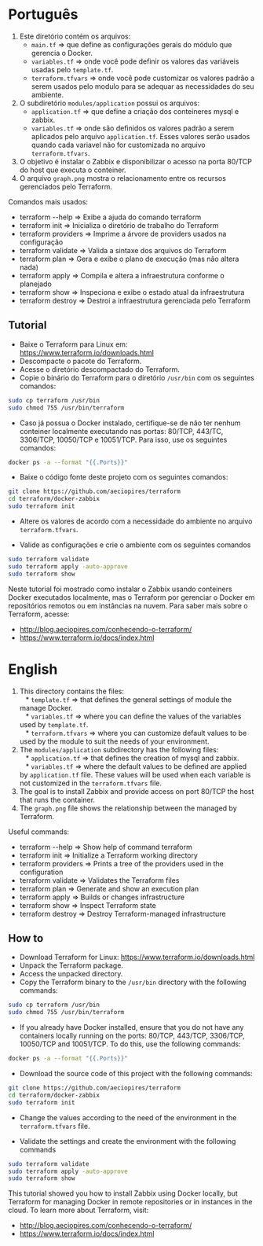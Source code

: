 # Português

1. Este diretório contém os arquivos:
   * ``main.tf`` => que define as configurações gerais do módulo que gerencia o Docker. 
   * ``variables.tf`` => onde você pode definir os valores das variáveis
usadas pelo ``template.tf``.
   * ``terraform.tfvars`` => onde você pode customizar os valores padrão 
a serem usados pelo modulo para se adequar as necessidades do seu ambiente.
2. O subdiretório ``modules/application`` possui os arquivos:
   * ``application.tf`` => que define a criação dos conteineres mysql e 
zabbix.
   * ``variables.tf`` => onde são definidos os valores padrão a serem 
aplicados pelo arquivo ``application.tf``. Esses valores serão usados quando 
cada variavel não for customizada no arquivo ``terraform.tfvars``.
3. O objetivo é instalar o Zabbix e disponibilizar o acesso na porta 80/TCP 
do host que executa o conteiner.
4. O arquivo ``graph.png`` mostra o relacionamento entre os recursos 
gerenciados pelo Terraform.

Comandos mais usados:

* terraform --help    => Exibe a ajuda do comando terraform<br>
* terraform init      => Inicializa o diretório de trabalho do Terraform<br>
* terraform providers => Imprime a árvore de providers usados na configuração<br>
* terraform validate  => Valida a sintaxe dos arquivos do Terraform<br>
* terraform plan      => Gera e exibe o plano de execução (mas não altera nada) <br>
* terraform apply     => Compila e altera a infraestrutura conforme o planejado<br>
* terraform show      => Inspeciona e exibe o estado atual da infraestrutura<br>
* terraform destroy   => Destroi a infraestrutura gerenciada pelo Terraform<br>

## Tutorial

* Baixe o Terraform para Linux em: https://www.terraform.io/downloads.html
* Descompacte o pacote do Terraform.
* Acesse o diretório descompactado do Terraform.
* Copie o binário do Terraform para o diretório ``/usr/bin`` com os seguintes comandos:

```bash
sudo cp terraform /usr/bin
sudo chmod 755 /usr/bin/terraform
```

* Caso já possua o Docker instalado, certifique-se de não ter nenhum conteiner localmente executando nas portas: 80/TCP, 443/TC, 3306/TCP, 10050/TCP e 10051/TCP. Para isso, use os seguintes comandos:

```bash
docker ps -a --format "{{.Ports}}"
```

* Baixe o código fonte deste projeto com os seguintes comandos:

```bash
git clone https://github.com/aeciopires/terraform
cd terraform/docker-zabbix
sudo terraform init
```
* Altere os valores de acordo com a necessidade do ambiente no arquivo ``terraform.tfvars``.

* Valide as configurações e crie o ambiente com os seguintes comandos

```bash
sudo terraform validate
sudo terraform apply -auto-approve
sudo terraform show
```

Neste tutorial foi mostrado como instalar o Zabbix usando conteiners Docker executados
localmente, mas o Terraform por gerenciar o Docker em repositórios remotos ou em
instâncias na nuvem. Para saber mais sobre o Terraform, acesse:

* http://blog.aeciopires.com/conhecendo-o-terraform/
* https://www.terraform.io/docs/index.html

# English

1. This directory contains the files:<br>
   * ``template.tf`` => that defines the general settings of module the manage Docker.<br>
   * ``variables.tf`` => where you can define the values of the variables
used by ``template.tf``.<br>
   * ``terraform.tfvars`` => where you can customize default values
to be used by the module to suit the needs of your environment.
2. The ``modules/application`` subdirectory has the following files:<br>
   * ``application.tf`` => that defines the creation of mysql and zabbix.<br>
   * ``variables.tf`` => where the default values to be defined are applied by 
``application.tf`` file. These values will be used when
each variable is not customized in the ``terraform.tfvars`` file.<br>
3. The goal is to install Zabbix and provide access on port 80/TCP the host 
that runs the container.<br>
4. The ``graph.png`` file shows the relationship between the managed by Terraform.


Useful commands:

* terraform --help    => Show help of command terraform<br>
* terraform init      => Initialize a Terraform working directory<br>
* terraform providers => Prints a tree of the providers used in the configuration<br>
* terraform validate  => Validates the Terraform files<br>
* terraform plan      => Generate and show an execution plan<br>
* terraform apply     => Builds or changes infrastructure<br>
* terraform show      => Inspect Terraform state<br>
* terraform destroy   => Destroy Terraform-managed infrastructure<br>

## How to

* Download Terraform for Linux: https://www.terraform.io/downloads.html
* Unpack the Terraform package.
* Access the unpacked directory.
* Copy the Terraform binary to the ``/usr/bin`` directory with the following commands:

```bash
sudo cp terraform /usr/bin
sudo chmod 755 /usr/bin/terraform
```

* If you already have Docker installed, ensure that you do not have any containers locally running on the ports: 80/TCP, 443/TCP, 3306/TCP, 10050/TCP and 10051/TCP. To do this, use the following commands:

```bash
docker ps -a --format "{{.Ports}}"
```

* Download the source code of this project with the following commands:

```bash
git clone https://github.com/aeciopires/terraform
cd terraform/docker-zabbix
sudo terraform init
```
* Change the values according to the need of the environment in the ``terraform.tfvars`` file.

* Validate the settings and create the environment with the following commands

```bash
sudo terraform validate
sudo terraform apply -auto-approve
sudo terraform show
```

This tutorial showed you how to install Zabbix using Docker locally, but Terraform for managing Docker in remote repositories or in instances in the cloud. To learn more about Terraform, visit:

* http://blog.aeciopires.com/conhecendo-o-terraform/
* https://www.terraform.io/docs/index.html
